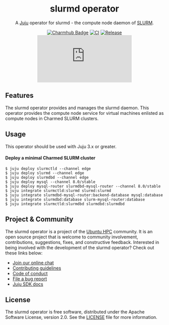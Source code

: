 <div align="center">

# slurmd operator

A [Juju](https://juju.is) operator for slurmd - the compute node daemon of [SLURM](https://slurm.schedmd.com/overview.html).

[![Charmhub Badge](https://charmhub.io/slurmd/badge.svg)](https://charmhub.io/slurmd)
[![CI](https://github.com/omnivector-solutions/slurmd-operator/actions/workflows/ci.yaml/badge.svg)](https://github.com/omnivector-solutions/slurmd-operator/actions/workflows/ci.yaml/badge.svg)
[![Release](https://github.com/omnivector-solutions/slurmd-operator/actions/workflows/release.yaml/badge.svg)](https://github.com/omnivector-solutions/slurmd-operator/actions/workflows/release.yaml/badge.svg)
[![Matrix](https://img.shields.io/matrix/ubuntu-hpc%3Amatrix.org?logo=matrix&label=ubuntu-hpc)](https://matrix.to/#/#ubuntu-hpc:matrix.org)

</div>

## Features

The slurmd operator provides and manages the slurmd daemon. This operator provides the compute node service for virtual machines enlisted as compute nodes in Charmed SLURM clusters.

## Usage

This operator should be used with Juju 3.x or greater.

#### Deploy a minimal Charmed SLURM cluster

```shell
$ juju deploy slurmctld --channel edge
$ juju deploy slurmd --channel edge
$ juju deploy slurmdbd --channel edge
$ juju deploy mysql --channel 8.0/stable
$ juju deploy mysql-router slurmdbd-mysql-router --channel 8.0/stable
$ juju integrate slurmctld:slurmd slurmd:slurmd
$ juju integrate slurmdbd-mysql-router:backend-database mysql:database
$ juju integrate slurmdbd:database slurm-mysql-router:database
$ juju integrate slurmctld:slurmdbd slurmdbd:slurmdbd
```

## Project & Community

The slurmd operator is a project of the [Ubuntu HPC](https://discourse.ubuntu.com/t/high-performance-computing-team/35988) 
community. It is an open source project that is welcome to community involvement, contributions, suggestions, fixes, and 
constructive feedback. Interested in being involved with the development of the slurmd operator? Check out these links below:

* [Join our online chat](https://matrix.to/#/#ubuntu-hpc:matrix.org)
* [Contributing guidelines](./CONTRIBUTING.md)
* [Code of conduct](https://ubuntu.com/community/ethos/code-of-conduct)
* [File a bug report](https://github.com/omnivector-solutions/slurmctld-operator/issues)
* [Juju SDK docs](https://juju.is/docs/sdk)

## License

The slurmd operator is free software, distributed under the Apache Software License, version 2.0. See the [LICENSE](./LICENSE) file for more information.
